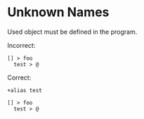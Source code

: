 # Unknown Names

Used object must be defined in the program.

Incorrect:

```eo
[] > foo
  test > @
```

Correct:

```eo
+alias test

[] > foo
  test > @
```
